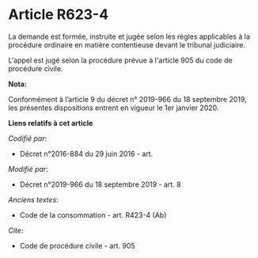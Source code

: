 # Article R623-4

La demande est formée, instruite et jugée selon les règles applicables à la procédure ordinaire en matière contentieuse
devant le   tribunal judiciaire. 

L'appel est jugé selon la procédure prévue à l'article 905 du code de procédure civile.

**Nota:**

Conformément à l’article 9 du décret n° 2019-966 du 18 septembre 2019, les présentes dispositions entrent en vigueur le 1er
janvier 2020.

**Liens relatifs à cet article**

_Codifié par_:

  - Décret n°2016-884 du 29 juin 2016 - art.

_Modifié par_:

  - Décret n°2019-966 du 18 septembre 2019 - art. 8

_Anciens textes_:

  - Code de la consommation - art. R423-4 (Ab)

_Cite_:

  - Code de procédure civile - art. 905
